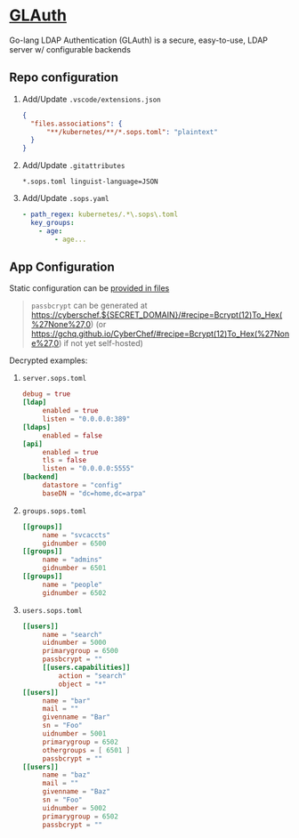 # [GLAuth](https://github.com/glauth/glauth)

Go-lang LDAP Authentication (GLAuth) is a secure, easy-to-use, LDAP server w/ configurable backends

## Repo configuration

1. Add/Update `.vscode/extensions.json`

   ```json
   {
     "files.associations": {
         "**/kubernetes/**/*.sops.toml": "plaintext"
     }
   }
   ```

2. Add/Update `.gitattributes`

   ```text
   *.sops.toml linguist-language=JSON
   ```

3. Add/Update `.sops.yaml`

   ```yaml
   - path_regex: kubernetes/.*\.sops\.toml
     key_groups:
       - age:
           - age...
   ```

## App Configuration

Static configuration can be [provided in files](https://glauth.github.io/docs/file.html)

> `passbcrypt` can be generated at <https://cyberschef.${SECRET_DOMAIN}/#recipe=Bcrypt(12)To_Hex(%27None%27,0>)
> (or <https://gchq.github.io/CyberChef/#recipe=Bcrypt(12)To_Hex(%27None%27,0>) if not yet self-hosted)

Decrypted examples:

1. `server.sops.toml`

   ```toml
   debug = true
   [ldap]
        enabled = true
        listen = "0.0.0.0:389"
   [ldaps]
        enabled = false
   [api]
        enabled = true
        tls = false
        listen = "0.0.0.0:5555"
   [backend]
        datastore = "config"
        baseDN = "dc=home,dc=arpa"
   ```

2. `groups.sops.toml`

   ```toml
   [[groups]]
        name = "svcaccts"
        gidnumber = 6500
   [[groups]]
        name = "admins"
        gidnumber = 6501
   [[groups]]
        name = "people"
        gidnumber = 6502
   ```

3. `users.sops.toml`

   ```toml
   [[users]]
        name = "search"
        uidnumber = 5000
        primarygroup = 6500
        passbcrypt = ""
        [[users.capabilities]]
            action = "search"
            object = "*"
   [[users]]
        name = "bar"
        mail = ""
        givenname = "Bar"
        sn = "Foo"
        uidnumber = 5001
        primarygroup = 6502
        othergroups = [ 6501 ]
        passbcrypt = ""
   [[users]]
        name = "baz"
        mail = ""
        givenname = "Baz"
        sn = "Foo"
        uidnumber = 5002
        primarygroup = 6502
        passbcrypt = ""
   ```
